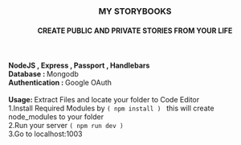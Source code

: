 <h3 align="center"><b>MY STORYBOOKS</h3>
<h4 align="center">CREATE PUBLIC AND PRIVATE STORIES FROM YOUR LIFE</h4></b>
<br><br>
<b>NodeJS , Express , Passport , Handlebars</b><br>
<b>Database : </b>Mongodb<br>
<b>Authentication : </b>Google OAuth
<br><br>
<b>Usage: </b>Extract Files and locate your folder to Code Editor<br>
1.Install Required Modules by <code>( npm install ) </code> this will create node_modules to your folder<br>
2.Run your server <code>( npm run dev )</code><br>
3.Go to localhost:1003<br>
